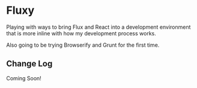 # Fluxy

Playing with ways to bring Flux and React into a development environment that is
more inline with how my development process works.

Also going to be trying Browserify and Grunt for the first time.

## Change Log 
Coming Soon!
